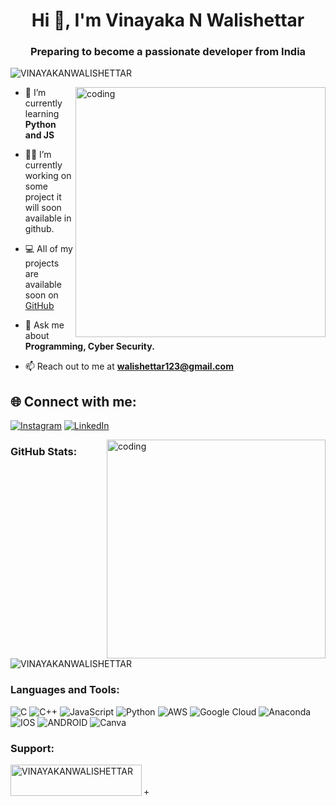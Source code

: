 <h1 align="center">Hi 👋, I'm Vinayaka N Walishettar</h1>
<h3 align="center"> Preparing to become a passionate developer from India </h3>

<p align="left"> <img src="https://komarev.com/ghpvc/?username=VINAYAKANWALISHETTAR&label=Profile%20views&color=0e75b6&style=flat" alt="VINAYAKANWALISHETTAR" /> </p>

<img align="right" alt="coding" width="400" src="https://github.com/user-attachments/assets/d43e30dc-092c-4a71-91a7-22e228c95dfe">

- 🌱 I’m currently learning **Python and JS**

- 👨‍💻 I’m currently working on some project it will soon available in github.

- 💻 All of my projects are available soon on [GitHub](https://github.com/VINAYAKANWALISHETTAR)

- 💬 Ask me about **Programming, Cyber Security.**

- 📫 Reach out to me at **walishettar123@gmail.com**

## 🌐 Connect with me:
[![Instagram](https://img.shields.io/badge/Instagram-%23E4405F.svg?logo=Instagram&logoColor=white)](https://instagram.com/vinayaka_n_walishettar_100) [![LinkedIn](https://img.shields.io/badge/LinkedIn-%230077B5.svg?logo=linkedin&logoColor=white)](https://linkedin.com/in/vinayaka-n-walishettar) 

<img align="right" alt="coding" width="350" src="https://github.com/user-attachments/assets/c3c5d943-23d6-41ae-993d-680d7dce6f3f">

<h3 align="left">GitHub Stats:</h3>

<p>&nbsp;<img align="center" src="https://github-readme-stats.vercel.app/api?username=VINAYAKANWALISHETTAR&show_icons=true&locale=en" alt="" /></p>

<p><img align="center" src="https://github-readme-streak-stats.herokuapp.com/?user=VINAYAKANWALISHETTAR&" alt="VINAYAKANWALISHETTAR" /></p>

<h3 align="left">Languages and Tools:</h3>


![C](https://img.shields.io/badge/c-%2300599C.svg?style=flat&logo=c&logoColor=white) ![C++](https://img.shields.io/badge/c++-%2300599C.svg?style=flat&logo=c%2B%2B&logoColor=white) ![JavaScript](https://img.shields.io/badge/javascript-%23323330.svg?style=flat&logo=javascript&logoColor=%23F7DF1E) ![Python](https://img.shields.io/badge/python-3670A0?style=flat&logo=python&logoColor=ffdd54) ![AWS](https://img.shields.io/badge/AWS-%23FF9900.svg?style=flat&logo=amazon-aws&logoColor=white)  ![Google Cloud](https://img.shields.io/badge/Google%20Cloud-%234285F4.svg?style=flat&logo=google-cloud&logoColor=white) ![Anaconda](https://img.shields.io/badge/Anaconda-%2344A833.svg?style=flat&logo=anaconda&logoColor=white)  ![IOS](https://img.shields.io/badge/IOS-%2320232a.svg?style=flat&logo=apple&logoColor=white) ![ANDROID](https://img.shields.io/badge/android-%2320232a.svg?style=flat&logo=android&logoColor=%a4c639)  ![Canva](https://img.shields.io/badge/Canva-%2300C4CC.svg?style=flat&logo=Canva&logoColor=white) 

<h3 align="left">Support:</h3>
<p><a href="https://www.buymeacoffee.com/VINAYAKANWALISHETTAR"> <img align="left" src="https://cdn.buymeacoffee.com/buttons/v2/default-yellow.png" height="50" width="210" alt="VINAYAKANWALISHETTAR" /></a></p><br><br>
+
